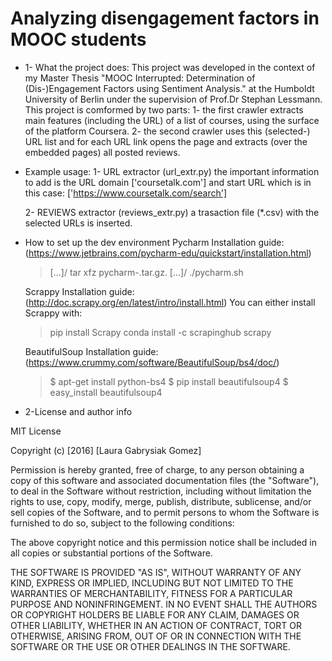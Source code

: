 # Analyzing disengagement factors in MOOC students

* 1- What the project does:
This project was developed in the context of my Master Thesis "MOOC Interrupted: Determination of (Dis-)Engagement Factors using Sentiment Analysis." at the Humboldt University of Berlin under the supervision of Prof.Dr Stephan Lessmann. This project is comformed by two parts: 
	1- the first crawler extracts main features (including the URL) of a list of courses, using the surface of the platform Coursera.
	2- the second crawler uses this (selected-) URL list and for each URL link opens the page and extracts (over the embedded pages) all posted reviews.
	
* Example usage:
	1- URL extractor (url_extr.py)
	the important information to add is the URL domain ['coursetalk.com']
	and start URL which is in this case: ['https://www.coursetalk.com/search']

	2- REVIEWS extractor (reviews_extr.py)
	a trasaction file (*.csv) with the selected URLs is inserted.

* How to set up the dev environment
	Pycharm Installation guide: (https://www.jetbrains.com/pycharm-edu/quickstart/installation.html)
	> [...]/ tar xfz pycharm-.tar.gz.
	> [...]/ ./pycharm.sh

	Scrappy Installation guide: (http://doc.scrapy.org/en/latest/intro/install.html)
	You can either install Scrappy with:
	> pip install Scrapy
	> conda install -c scrapinghub scrapy

	BeautifulSoup Installation guide: (https://www.crummy.com/software/BeautifulSoup/bs4/doc/)
	> $ apt-get install python-bs4
	> $ pip install beautifulsoup4
	> $ easy_install beautifulsoup4
	
* 2-License and author info

MIT License

Copyright (c) [2016] [Laura Gabrysiak Gomez]

Permission is hereby granted, free of charge, to any person obtaining a copy
of this software and associated documentation files (the "Software"), to deal
in the Software without restriction, including without limitation the rights
to use, copy, modify, merge, publish, distribute, sublicense, and/or sell
copies of the Software, and to permit persons to whom the Software is
furnished to do so, subject to the following conditions:

The above copyright notice and this permission notice shall be included in all
copies or substantial portions of the Software.

THE SOFTWARE IS PROVIDED "AS IS", WITHOUT WARRANTY OF ANY KIND, EXPRESS OR
IMPLIED, INCLUDING BUT NOT LIMITED TO THE WARRANTIES OF MERCHANTABILITY,
FITNESS FOR A PARTICULAR PURPOSE AND NONINFRINGEMENT. IN NO EVENT SHALL THE
AUTHORS OR COPYRIGHT HOLDERS BE LIABLE FOR ANY CLAIM, DAMAGES OR OTHER
LIABILITY, WHETHER IN AN ACTION OF CONTRACT, TORT OR OTHERWISE, ARISING FROM,
OUT OF OR IN CONNECTION WITH THE SOFTWARE OR THE USE OR OTHER DEALINGS IN THE
SOFTWARE.

